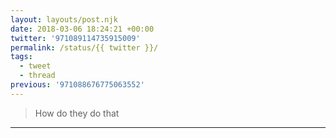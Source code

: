 ```yaml
---
layout: layouts/post.njk
date: 2018-03-06 18:24:21 +00:00
twitter: '971089114735915009'
permalink: /status/{{ twitter }}/
tags: 
  - tweet
  - thread
previous: '971088676775063552'
---
```


> How do they do that

---
